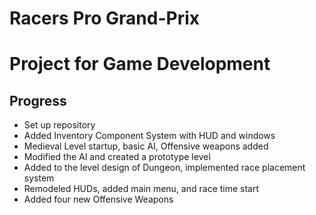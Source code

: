 # Racers Pro Grand-Prix
# Project for Game Development

## Progress
* Set up repository
* Added Inventory Component System with HUD and windows
* Medieval Level startup, basic AI, Offensive weapons added
* Modified the AI and created a prototype level
* Added to the level design of Dungeon, implemented race placement system
* Remodeled HUDs, added main menu, and race time start
* Added four new Offensive Weapons